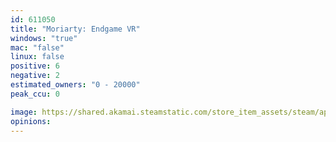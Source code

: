 ```yaml
---
id: 611050
title: "Moriarty: Endgame VR"
windows: "true"
mac: "false"
linux: false
positive: 6
negative: 2
estimated_owners: "0 - 20000"
peak_ccu: 0

image: https://shared.akamai.steamstatic.com/store_item_assets/steam/apps/611050/header.jpg?t=1491180882
opinions:
---
```

